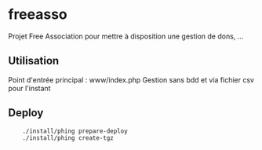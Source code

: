 # freeasso
Projet Free Association pour mettre à disposition une gestion de dons, ...

## Utilisation

Point d'entrée principal : www/index.php
Gestion sans bdd et via fichier csv pour l'instant

## Deploy

```
    ./install/phing prepare-deploy
    ./install/phing create-tgz
```